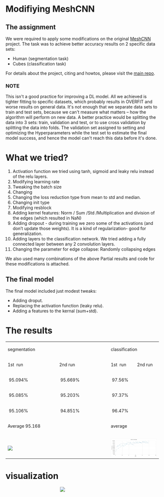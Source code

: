 # Modifiying MeshCNN

## The assignment
We were required to apply some modifications on the original <a href="https://ranahanocka.github.io/MeshCNN/">MeshCNN</a>
 project.
The task was to achieve better accuracy results on 2 specific data sets:
<ul>
<li>Human (segmentation task)</li>
<li>Cubes (classification task)</li>
</ul>
For details about the project, citing and howtos, please visit the  <a href="https://github.com/ranahanocka/MeshCNN/">main repo</a>.

### NOTE
This isn't a good practice for improving a DL model. All we achieved is tighter fitting to specific datasets, which probably results in OVERFIT and worse results on general data.
It's not enough that we separate data sets to train and test sets, because we can't measure what matters – how the algorithm will perform on new data.
A better practice would be splitting the data into 3 sets: train, validation and test, or to use cross validation by splitting the data into folds.
The validation set assigned to setting and optimizing the Hyperparameters while the test set to estimate the final model success, and hence the model can't reach this data before it's done.

# What we tried?
<ol class="c16 lst-kix_wfe3e81sw3y3-0 start" start="1"><li class="c6"><span class="c3">Activation function we tried using tanh, sigmoid and leaky relu instead of the relu layers.</span></li><li class="c6"><span class="c3">Modifying learning rate</span></li><li class="c6"><span class="c3">Tweaking the batch size</span></li><li class="c6"><span class="c3">Changing </span></li><li class="c6"><span class="c3">Changing the loss reduction type from mean to std and median.</span></li><li class="c6"><span class="c3">Changing init type</span></li><li class="c6"><span class="c3">Modifying resblock</span></li><li class="c6"><span class="c3">Adding kernel features: Norm / Sum /Std /Multiplication and division of the edges (which resulted in NaN)</span></li><li class="c6"><span class="c3">Adding dropout - during training we zero some of the activations (and don’t update those weights). It is a kind of regularization- good for generalization. </span></li><li class="c6"><span class="c3">Adding layers to the classification network. We tried adding a fully connected layer between any 2 convolution layers.</span></li><li class="c6"><span class="c3">Changing the parameter for edge collapse: Randomly collapsing edges</span></li></ol>

We also used many combinations of the above
Partial results and code for these modifications is attached.


## The final model
 The final model included just modest tweaks:
 <ul>
 <li>Adding droput. </li>
 <li>Replacing the activation function (leaky relu). </li>
 <li>Adding a  features to the kernal (sum+std). </li>
</ul>

# The results

<table class="c33"><tbody><tr class="c8"><td class="c11" colspan="2" rowspan="1"><p class="c1"><span class="c3">segmentation</span></p></td><td class="c13" colspan="2" rowspan="1"><p class="c1"><span class="c16 c37">classification</span></p></td></tr><tr class="c28"><td class="c14" colspan="1" rowspan="1"><p class="c1"><span class="c16">1</span><span class="c16 c27">st</span><span class="c3">&nbsp; run</span></p></td><td class="c9" colspan="1" rowspan="1"><p class="c1"><span class="c16">2</span><span class="c16 c27">nd</span><span class="c3">&nbsp;run</span></p></td><td class="c19" colspan="1" rowspan="1"><p class="c1"><span class="c16">1</span><span class="c16 c27">st</span><span class="c3">&nbsp; run</span></p></td><td class="c19" colspan="1" rowspan="1"><p class="c1"><span class="c16">2</span><span class="c16 c27">nd</span><span class="c3">&nbsp;run</span></p></td></tr><tr class="c8"><td class="c14" colspan="1" rowspan="1"><p class="c1"><span class="c0">&nbsp;95.094%</span></p></td><td class="c9" colspan="1" rowspan="1"><p class="c1"><span class="c0">&nbsp;95.669%</span></p></td><td class="c19" colspan="1" rowspan="1"><p class="c1"><span class="c0">&nbsp;97.56%</span></p></td><td class="c19" colspan="1" rowspan="1"><p class="c1"><span class="c0">&nbsp;</span></p></td></tr><tr class="c8"><td class="c14" colspan="1" rowspan="1"><p class="c1"><span class="c0">&nbsp;95.085%</span></p></td><td class="c9" colspan="1" rowspan="1"><p class="c1"><span class="c0">&nbsp;95.203%</span></p></td><td class="c19" colspan="1" rowspan="1"><p class="c1"><span class="c0">&nbsp;97.37%</span></p></td><td class="c19" colspan="1" rowspan="1"><p class="c1"><span class="c0">&nbsp;</span></p></td></tr><tr class="c8"><td class="c14" colspan="1" rowspan="1"><p class="c1"><span class="c0">&nbsp;95.106%</span></p></td><td class="c9" colspan="1" rowspan="1"><p class="c1"><span class="c0">&nbsp;94.851%</span></p></td><td class="c19" colspan="1" rowspan="1"><p class="c1"><span class="c0">&nbsp;96.47%</span></p></td><td class="c19" colspan="1" rowspan="1"><p class="c1"><span class="c0">&nbsp;</span></p></td></tr><tr class="c8"><td class="c11" colspan="2" rowspan="1"><p class="c1"><span class="c30">Average</span><span class="c0">&nbsp;95.168</span></p></td><td class="c13" colspan="2" rowspan="1"><p class="c1"><span class="c25">average</span></p></td></tr><tr class="c8"><td class="c11" colspan="2" rowspan="1"><p class="c1 c23"><span class="c25"><img src='docs/imgs/segmantation accuracy.png' align="right" width=325></span></p></td><td class="c13" colspan="2" rowspan="1"><p class="c1 c23"><span class="c25"><img src='docs/imgs/cubes accuracy.jpeg' align="right" width=325>
</span></p></td></tr></tbody></table>

# visualization

<img src='docs/imgs/segmantation.png' align="right" width=325>
